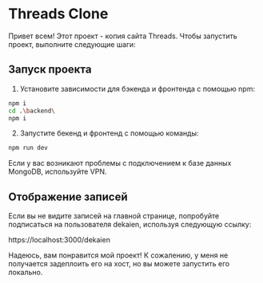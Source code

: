 # Threads Clone

Привет всем! Этот проект - копия сайта Threads. Чтобы запустить проект, выполните следующие шаги:

## Запуск проекта

1. Установите зависимости для бэкенда и фронтенда с помощью npm:

```bash
npm i
cd .\backend\
npm i
```

2. Запустите бекенд и фронтенд с помощью команды:

```bash
npm run dev
```

Если у вас возникают проблемы с подключением к базе данных MongoDB, используйте VPN.

## Отображение записей

Если вы не видите записей на главной странице, попробуйте подписаться на пользователя dekaien, используя следующую ссылку:

https://localhost:3000/dekaien

Надеюсь, вам понравится мой проект! К сожалению, у меня не получается задеплоить его на хост, но вы можете запустить его локально.
